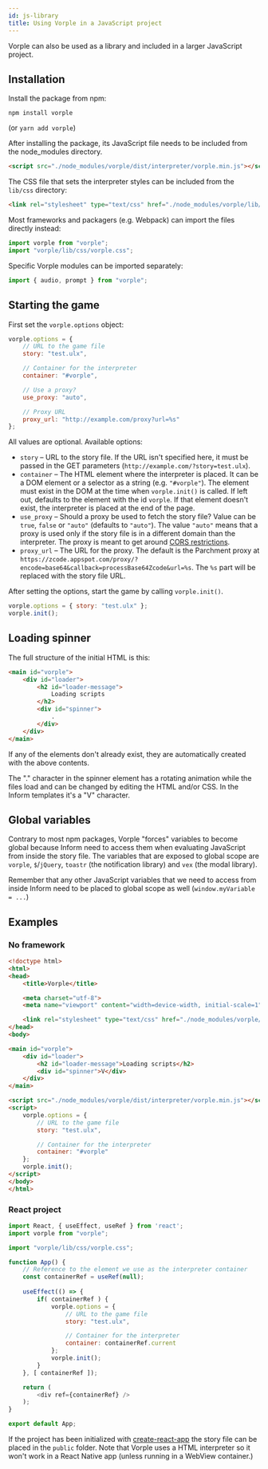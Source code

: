 ```yaml
---
id: js-library
title: Using Vorple in a JavaScript project
---
```


Vorple can also be used as a library and included in a larger JavaScript project.


## Installation

Install the package from npm:

```
npm install vorple
```

(or `yarn add vorple`)

After installing the package, its JavaScript file needs to be included from the node_modules directory.

```html
<script src="./node_modules/vorple/dist/interpreter/vorple.min.js"></script>
```

The CSS file that sets the interpreter styles can be included from the `lib/css` directory:

```html
<link rel="stylesheet" type="text/css" href="./node_modules/vorple/lib/css/vorple.css">
```

Most frameworks and packagers (e.g. Webpack) can import the files directly instead:

```javascript
import vorple from "vorple";
import "vorple/lib/css/vorple.css";
```

Specific Vorple modules can be imported separately:

```javascript
import { audio, prompt } from "vorple";
```

## Starting the game

First set the `vorple.options` object:

```javascript
vorple.options = {
    // URL to the game file
    story: "test.ulx",

    // Container for the interpreter
    container: "#vorple",

    // Use a proxy?
    use_proxy: "auto",

    // Proxy URL
    proxy_url: "http://example.com/proxy?url=%s"
};
```

All values are optional. Available options:

* `story` – URL to the story file. If the URL isn't specified here, it must be passed in the GET parameters (`http://example.com/?story=test.ulx`).
* `container` – The HTML element where the interpreter is placed. It can be a DOM element or a selector as a string (e.g. `"#vorple"`). The element must exist in the DOM at the time when `vorple.init()` is called. If left out, defaults to the element with the id `vorple`. If that element doesn't exist, the interpreter is placed at the end of the page.
* `use_proxy` – Should a proxy be used to fetch the story file? Value can be `true`, `false` or `"auto"` (defaults to `"auto"`). The value `"auto"` means that a proxy is used only if the story file is in a different domain than the interpreter. The proxy is meant to get around [CORS restrictions](https://developer.mozilla.org/en-US/docs/Web/HTTP/CORS).
* `proxy_url` – The URL for the proxy. The default is the Parchment proxy at `https://zcode.appspot.com/proxy/?encode=base64&callback=processBase64Zcode&url=%s`. The `%s` part will be replaced with the story file URL.

After setting the options, start the game by calling `vorple.init()`.

```javascript
vorple.options = { story: "test.ulx" };
vorple.init();
```

## Loading spinner

The full structure of the initial HTML is this:

```html
<main id="vorple">
    <div id="loader">
        <h2 id="loader-message">
            Loading scripts
        </h2>
        <div id="spinner">
            .
        </div>
    </div>
</main>
```

If any of the elements don't already exist, they are automatically created with the above contents.

The "." character in the spinner element has a rotating animation while the files load and can be changed by editing the HTML and/or CSS. In the Inform templates it's a "V" character.

## Global variables

Contrary to most npm packages, Vorple "forces" variables to become global because Inform need to access them when evaluating JavaScript from inside the story file. The variables that are exposed to global scope are `vorple`, `$`/`jQuery`, `toastr` (the notification library) and `vex` (the modal library).

Remember that any other JavaScript variables that we need to access from inside Inform need to be placed to global scope as well (`window.myVariable = ...`)

## Examples

### No framework

```html
<!doctype html>
<html>
<head>
    <title>Vorple</title>

    <meta charset="utf-8">
    <meta name="viewport" content="width=device-width, initial-scale=1">

    <link rel="stylesheet" type="text/css" href="./node_modules/vorple/lib/css/vorple.css">
</head>
<body>

<main id="vorple">
    <div id="loader">
        <h2 id="loader-message">Loading scripts</h2>
        <div id="spinner">V</div>
    </div>
</main>

<script src="./node_modules/vorple/dist/interpreter/vorple.min.js"></script>
<script>
    vorple.options = {
        // URL to the game file
        story: "test.ulx",

        // Container for the interpreter
        container: "#vorple"
    };
    vorple.init();
</script>
</body>
</html>
```


### React project

```javascript
import React, { useEffect, useRef } from 'react';
import vorple from "vorple";

import "vorple/lib/css/vorple.css";

function App() {
    // Reference to the element we use as the interpreter container
    const containerRef = useRef(null);
  
    useEffect(() => {
        if( containerRef ) {
            vorple.options = {
                // URL to the game file
                story: "test.ulx",

                // Container for the interpreter
                container: containerRef.current
            };
            vorple.init();
        }
    }, [ containerRef ]);

    return (
        <div ref={containerRef} />
    );
}

export default App;
```

If the project has been initialized with [create-react-app](https://github.com/facebook/create-react-app) the story file can be placed in the `public` folder. Note that Vorple uses a HTML interpreter so it won't work in a React Native app (unless running in a WebView container.)
